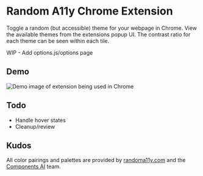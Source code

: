 # Random A11y Chrome Extension
Toggle a random (but accessible) theme for your webpage in Chrome. View the available themes from the extensions popup UI. The contrast ratio for each theme can be seen within each tile. 

WIP - Add options.js/options page

## Demo

![Demo image of extension being used in Chrome](https://user-images.githubusercontent.com/48612525/136718292-585fc50e-4aa4-46a5-a71b-06b8b33feaab.png)

## Todo
- Handle hover states
- Cleanup/review

## Kudos
All color pairings and palettes are provided by [randoma11y.com](https://randoma11y.com) and the [Components AI](https://components.ai/) team.